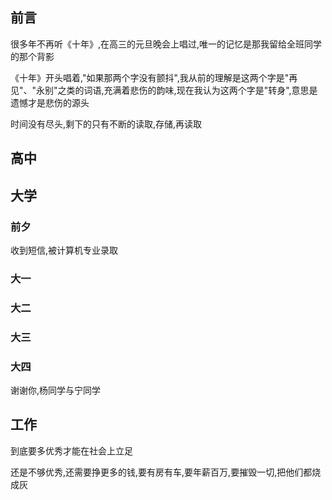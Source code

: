 <!--
 * @Description: 
 * @Version: 1.0
 * @Author: DaLao
 * @Email: dalao_li@163.com
 * @Date: 2022-03-23 23:06:06
 * @LastEditors: DaLao
 * @LastEditTime: 2022-04-29 23:42:17
-->

## 前言


很多年不再听《十年》,在高三的元旦晚会上唱过,唯一的记忆是那我留给全班同学的那个背影

《十年》开头唱着,"如果那两个字没有颤抖",我从前的理解是这两个字是"再见"、"永别"之类的词语,充满着悲伤的韵味,现在我认为这两个字是"转身",意思是遗憾才是悲伤的源头

时间没有尽头,剩下的只有不断的读取,存储,再读取


## 高中


## 大学


### 前夕


收到短信,被计算机专业录取


### 大一


### 大二


### 大三


### 大四

谢谢你,杨同学与宁同学



## 工作


到底要多优秀才能在社会上立足

还是不够优秀,还需要挣更多的钱,要有房有车,要年薪百万,要摧毁一切,把他们都烧成灰




